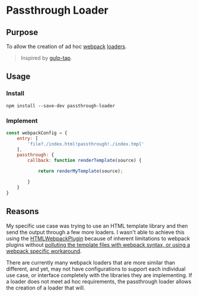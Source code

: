 # Passthrough Loader

## Purpose

To allow the creation of ad hoc [webpack](https://webpack.github.io/) [loaders](http://webpack.github.io/docs/list-of-loaders.html).

> Inspired by [gulp-tap](https://github.com/geejs/gulp-tap).

## Usage

### Install

```shell
npm install --save-dev passthrough-loader
```

### Implement

```javascript
const webpackConfig = {
	entry: [
		'file?./index.html!passthrough!./index.tmpl'
	],
	passthrough: {
		callback: function renderTemplate(source) {

			return renderMyTemplate(source);

		}
	}
}
```

## Reasons

My specific use case was trying to use an HTML template library and then send
the output through a few more loaders. I wasn't able to achieve this using the
[HTMLWebpackPlugin](https://github.com/ampedandwired/html-webpack-plugin)
because of inherent limitations to webpack plugins without
[polluting the template files with webpack syntax, or using a webpack specific workaround](https://github.com/ampedandwired/html-webpack-plugin/issues/325).

There are currently many webpack loaders that are more similar than different,
and yet, may not have configurations to support each individual use case, or
interface completely with the libraries they are implementing. If a loader
does not meet ad hoc requirements, the passthrough loader allows the
creation of a loader that will.
